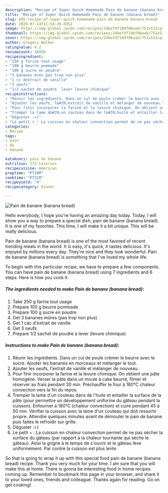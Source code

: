 ```yaml
---
description: "Recipe of Super Quick Homemade Pain de banane (banana bread)"
title: "Recipe of Super Quick Homemade Pain de banane (banana bread)"
slug: 695-recipe-of-super-quick-homemade-pain-de-banane-banana-bread
date: 2020-07-14T11:54:29.035Z
image: https://img-global.cpcdn.com/recipes/24befdf19df06aab/751x532cq70/pain-de-banane-banana-bread-photo-principale-de-la-recette.jpg
thumbnail: https://img-global.cpcdn.com/recipes/24befdf19df06aab/751x532cq70/pain-de-banane-banana-bread-photo-principale-de-la-recette.jpg
cover: https://img-global.cpcdn.com/recipes/24befdf19df06aab/751x532cq70/pain-de-banane-banana-bread-photo-principale-de-la-recette.jpg
author: Gregory Walker
ratingvalue: 4.2
reviewcount: 36958
recipeingredient:
- "250 g farine tout usage"
- "100 g beurre pommade"
- "100 g sucre en poudre"
- "3 bananes mres pas trop non plus"
- "1 cc dextrait de vanille"
- "3 oeufs"
- "1/2 sachet de poudre  lever levure chimique"
recipeinstructions:
- "Réunir les ingrédients. Dans un cul de poule crémer le beurre avec le sucre. Ajouter les bananes en morceaux et mélanger le tout."
- "Ajouter les oeufs, l&#39;extrait de vanille et mélanger de nouveau."
- "Pour finir incorporer la farine et la levure chimique. On obtient une pâte homogène. Verser la pâte dans un moule à cake beurré, filmer et réserver au frais pendant 30 min. Préchauffer le four à 180°C chaleur convection vers la fin du repos."
- "Tremper la lame d&#39;un couteau dans de l&#39;huile et entailler la surface de la pâte (pour permettre un développement uniforme du gâteau pendant la cuisson). Enfourner à 180°C (chaleur convection) et cuire pendant 45 à 50 min. Vérifier la cuisson avec la lame d&#39;un couteau qui doit ressortir propre. Attendre quelques minutes avant de démouler le pain de banane puis faites le refroidir sur grille."
- "Déguster :=)"
- "Le petit + : La cuisson en chaleur convection permet de ne pas sécher la surface du gâteau (par rapport à la chaleur tournante qui sèche le gâteau). Ainsi la grigne à le temps de s&#39;ouvrir et le gâteau lève uniformément. Par contre la cuisson est plus lente."
categories:
- Recipe
tags:
- pain
- de
- banane

katakunci: pain de banane 
nutrition: 273 calories
recipecuisine: American
preptime: "PT10M"
cooktime: "PT31M"
recipeyield: "4"
recipecategory: Dinner

---
```



![Pain de banane (banana bread)](https://img-global.cpcdn.com/recipes/24befdf19df06aab/751x532cq70/pain-de-banane-banana-bread-photo-principale-de-la-recette.jpg)

Hello everybody, I hope you're having an amazing day today. Today, I will show you a way to prepare a special dish, pain de banane (banana bread). It is one of my favorites. This time, I will make it a bit unique. This will be really delicious.



Pain de banane (banana bread) is one of the most favored of recent trending meals in the world. It is easy, it's quick, it tastes delicious. It's enjoyed by millions every day. They're nice and they look wonderful. Pain de banane (banana bread) is something that I've loved my whole life.


To begin with this particular recipe, we have to prepare a few components. You can have pain de banane (banana bread) using 7 ingredients and 6 steps. Here is how you cook it.

<!--inarticleads1-->

##### The ingredients needed to make Pain de banane (banana bread):

1. Take 250 g farine tout usage
1. Prepare 100 g beurre pommade
1. Prepare 100 g sucre en poudre
1. Get 3 bananes mûres (pas trop non plus)
1. Get 1 càc d&#39;extrait de vanille
1. Get 3 oeufs
1. Prepare 1/2 sachet de poudre à lever (levure chimique)




<!--inarticleads2-->

##### Instructions to make Pain de banane (banana bread):

1. Réunir les ingrédients. Dans un cul de poule crémer le beurre avec le sucre. Ajouter les bananes en morceaux et mélanger le tout.
1. Ajouter les oeufs, l&#39;extrait de vanille et mélanger de nouveau.
1. Pour finir incorporer la farine et la levure chimique. On obtient une pâte homogène. Verser la pâte dans un moule à cake beurré, filmer et réserver au frais pendant 30 min. Préchauffer le four à 180°C chaleur convection vers la fin du repos.
1. Tremper la lame d&#39;un couteau dans de l&#39;huile et entailler la surface de la pâte (pour permettre un développement uniforme du gâteau pendant la cuisson). Enfourner à 180°C (chaleur convection) et cuire pendant 45 à 50 min. Vérifier la cuisson avec la lame d&#39;un couteau qui doit ressortir propre. Attendre quelques minutes avant de démouler le pain de banane puis faites le refroidir sur grille.
1. Déguster :=)
1. Le petit + : La cuisson en chaleur convection permet de ne pas sécher la surface du gâteau (par rapport à la chaleur tournante qui sèche le gâteau). Ainsi la grigne à le temps de s&#39;ouvrir et le gâteau lève uniformément. Par contre la cuisson est plus lente.




So that is going to wrap it up with this special food pain de banane (banana bread) recipe. Thank you very much for your time. I am sure that you will make this at home. There is gonna be interesting food in home recipes coming up. Remember to bookmark this page in your browser, and share it to your loved ones, friends and colleague. Thanks again for reading. Go on get cooking!
